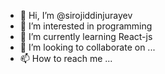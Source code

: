- 👋 Hi, I’m @sirojiddinjurayev
- 👀 I’m interested in programming
- 🌱 I’m currently learning React-js
- 💞️ I’m looking to collaborate on ...
- 📫 How to reach me ...

<!---
sirojiddinjurayev52/sirojiddinjurayev52 is a ✨ special ✨ repository because its `README.md` (this file) appears on your GitHub profile.
You can click the Preview link to take a look at your changes.
--->
